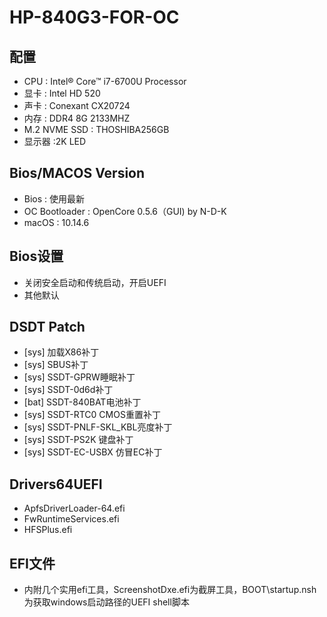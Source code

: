 # HP-840G3-FOR-OC
## 配置

- CPU : Intel® Core™ i7-6700U Processor
- 显卡 : Intel HD 520
- 声卡 : Conexant CX20724
- 内存 : DDR4 8G 2133MHZ
- M.2 NVME SSD : THOSHIBA256GB
- 显示器 :2K LED




## Bios/MACOS Version

- Bios : 使用最新
- OC Bootloader : OpenCore 0.5.6（GUI) by N-D-K
- macOS : 10.14.6


## Bios设置

- 关闭安全启动和传统启动，开启UEFI
- 其他默认


## DSDT Patch

- [sys] 加载X86补丁
- [sys] SBUS补丁
- [sys] SSDT-GPRW睡眠补丁
- [sys] SSDT-0d6d补丁
- [bat] SSDT-840BAT电池补丁
- [sys] SSDT-RTC0 CMOS重置补丁
- [sys] SSDT-PNLF-SKL_KBL亮度补丁
- [sys] SSDT-PS2K 键盘补丁
- [sys] SSDT-EC-USBX 仿冒EC补丁

## Drivers64UEFI

- ApfsDriverLoader-64.efi
- FwRuntimeServices.efi
- HFSPlus.efi

## EFI文件
- 内附几个实用efi工具，ScreenshotDxe.efi为截屏工具，BOOT\startup.nsh为获取windows启动路径的UEFI shell脚本


